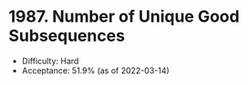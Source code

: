 # 1987. Number of Unique Good Subsequences
- Difficulty: Hard
- Acceptance: 51.9% (as of 2022-03-14)
